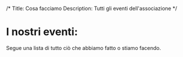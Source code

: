 /*
Title: Cosa facciamo
Description: Tutti gli eventi dell'associazione
*/
# I nostri eventi:
Segue una lista di tutto ciò che abbiamo fatto o stiamo facendo.
<div id="all_events"></div>
